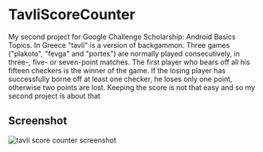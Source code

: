 # TavliScoreCounter
My second project for Google Challenge Scholarship: Android Basics Topics. In Greece "tavli" is a version of backgammon. Three games ("plakoto", "fevga" and "portes") are normally played consecutively, in three-, five- or seven-point matches. The first player who bears off all his fifteen checkers is the winner of the game. If the losing player has successfully borne off at least one checker, he loses only one point, otherwise two points are lost. Keeping the score is not that easy and so my second project is about that

## Screenshot
![tavli score counter screenshot](https://user-images.githubusercontent.com/33526043/33651077-36c50faa-da6d-11e7-8b3a-620efb55371f.png)
